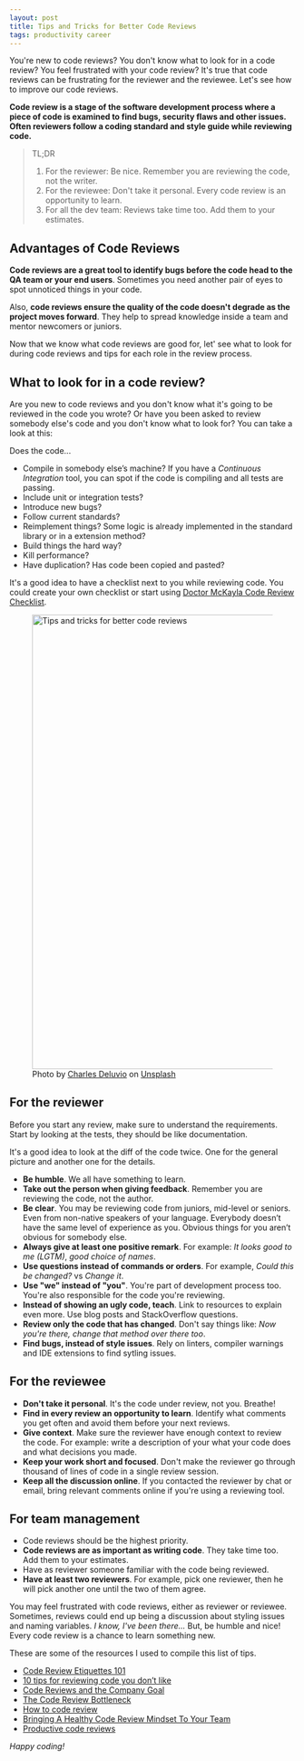 ```yaml
---
layout: post
title: Tips and Tricks for Better Code Reviews
tags: productivity career
---
```


You're new to code reviews? You don't know what to look for in a code review? You feel frustrated with your code review? It's true that code reviews can be frustrating for the reviewer and the reviewee. Let's see how to improve our code reviews.

**Code review is a stage of the software development process where a piece of code is examined to find bugs, security flaws and other issues. Often reviewers follow a coding standard and style guide while reviewing code.**

> TL;DR
> 1. For the reviewer: Be nice. Remember you are reviewing the code, not the writer.
> 2. For the reviewee: Don't take it personal. Every code review is an opportunity to learn.
> 3. For all the dev team: Reviews take time too. Add them to your estimates.

## Advantages of Code Reviews

**Code reviews are a great tool to identify bugs before the code head to the QA team or your end users**. Sometimes you need another pair of eyes to spot unnoticed things in your code.

Also, **code reviews ensure the quality of the code doesn't degrade as the project moves forward**. They help to spread knowledge inside a team and mentor newcomers or juniors.

Now that we know what code reviews are good for, let' see what to look for during code reviews and tips for each role in the review process.

## What to look for in a code review?

Are you new to code reviews and you don't know what it's going to be reviewed in the code you wrote? Or have you been asked to review somebody else's code and you don't know what to look for? You can take a look at this:

Does the code...

* Compile in somebody else’s machine? If you have a _Continuous Integration_ tool, you can spot if the code is compiling and all tests are passing.
* Include unit or integration tests? 
* Introduce new bugs?
* Follow current standards?
* Reimplement things? Some logic is already implemented in the standard library or in a extension method?
* Build things the hard way?
* Kill performance?
* Have duplication? Has code been copied and pasted?

It's a good idea to have a checklist next to you while reviewing code. You could create your own checklist or start using [Doctor McKayla Code Review Checklist](https://www.michaelagreiler.com/code-review-checklist-2/).

<figure>
<img src="https://images.unsplash.com/photo-1553877522-43269d4ea984?ixlib=rb-1.2.1&q=80&fm=jpg&crop=entropy&cs=tinysrgb&w=800&h=400&fit=crop&ixid=eyJhcHBfaWQiOjF9" alt="Tips and tricks for better code reviews" width="800">
<figcaption><span>Photo by <a href="https://unsplash.com/@charlesdeluvio?utm_source=unsplash&amp;utm_medium=referral&amp;utm_content=creditCopyText">Charles Deluvio</a> on <a href="https://unsplash.com/s/photos/review?utm_source=unsplash&amp;utm_medium=referral&amp;utm_content=creditCopyText">Unsplash</a></span></figcaption>
</figure>

## For the reviewer

Before you start any review, make sure to understand the requirements. Start by looking at the tests, they should be like documentation.

It's a good idea to look at the diff of the code twice. One for the general picture and another one for the details.

* **Be humble**. We all have something to learn.
* **Take out the person when giving feedback**. Remember you are reviewing the code, not the author.
* **Be clear**. You may be reviewing code from juniors, mid-level or seniors. Even from non-native speakers of your language. Everybody doesn’t have the same level of experience as you. Obvious things for you aren’t obvious for somebody else. 
* **Always give at least one positive remark**. For example: _It looks good to me (LGTM)_, _good choice of names_.
* **Use questions instead of commands or orders**. For example, _Could this be changed?_ vs _Change it_.
* **Use "we" instead of "you"**. You're part of development process too. You're also responsible for the code you're reviewing.
* **Instead of showing an ugly code, teach**. Link to resources to explain even more. Use blog posts and StackOverflow questions.
* **Review only the code that has changed**. Don't say things like: _Now you're there, change that method over there too_.
* **Find bugs, instead of style issues**. Rely on linters, compiler warnings and IDE extensions to find sytling issues.

## For the reviewee

* **Don't take it personal**. It's the code under review, not you. Breathe!
* **Find in every review an opportunity to learn**. Identify what comments you get often and avoid them before your next reviews.
* **Give context**. Make sure the reviewer have enough context to review the code. For example: write a description of your what your code does and what decisions you made.
* **Keep your work short and focused**. Don't make the reviewer go through thousand of lines of code in a single review session.
* **Keep all the discussion online**. If you contacted the reviewer by chat or email, bring relevant comments online if you're using a reviewing tool.

## For team management

* Code reviews should be the highest priority.
* **Code reviews are as important as writing code**. They take time too. Add them to your estimates.
* Have as reviewer someone familiar with the code being reviewed.
* **Have at least two reviewers**. For example, pick one reviewer, then he will pick another one until the two of them agree.

You may feel frustrated with code reviews, either as reviewer or reviewee. Sometimes, reviews could end up being a discussion about styling issues and naming variables. _I know, I've been there..._ But, be humble and nice! Every code review is a chance to learn something new.

These are some of the resources I used to compile this list of tips.

* [Code Review Etiquettes 101](https://www.youtube.com/watch?v=Z0j1m7qwk3M)
* [10 tips for reviewing code you don’t like](https://developers.redhat.com/blog/2019/07/08/10-tips-for-reviewing-code-you-dont-like/)
* [Code Reviews and the Company Goal](https://blog.codereview.chat/2019/06/27/code-reviews-and-your-company-goal.html)
* [The Code Review Bottleneck](https://blog.codereview.chat/2019/07/15/the-code-review-bottleneck.html)
* [How to code review](https://rcoh.me/posts/how-to-code-review/)
* [Bringing A Healthy Code Review Mindset To Your Team](https://www.smashingmagazine.com/2019/06/bringing-healthy-code-review-mindset/)
* [Productive code reviews](https://spin.atomicobject.com/2019/10/31/productive-code-reviews/)

_Happy coding!_
